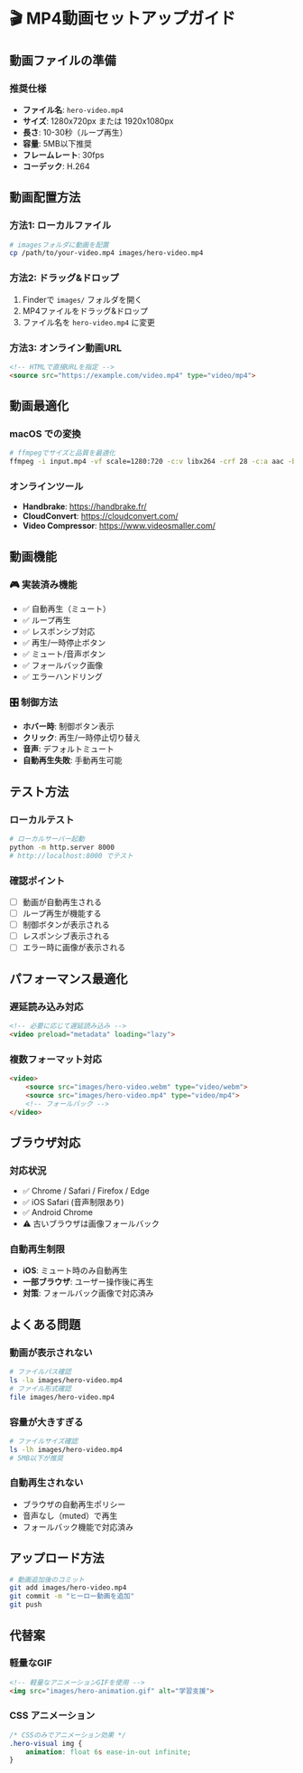 # 🎬 MP4動画セットアップガイド

## 動画ファイルの準備

### 推奨仕様
- **ファイル名**: `hero-video.mp4`
- **サイズ**: 1280x720px または 1920x1080px
- **長さ**: 10-30秒（ループ再生）
- **容量**: 5MB以下推奨
- **フレームレート**: 30fps
- **コーデック**: H.264

## 動画配置方法

### 方法1: ローカルファイル
```bash
# imagesフォルダに動画を配置
cp /path/to/your-video.mp4 images/hero-video.mp4
```

### 方法2: ドラッグ&ドロップ
1. Finderで `images/` フォルダを開く
2. MP4ファイルをドラッグ&ドロップ
3. ファイル名を `hero-video.mp4` に変更

### 方法3: オンライン動画URL
```html
<!-- HTMLで直接URLを指定 -->
<source src="https://example.com/video.mp4" type="video/mp4">
```

## 動画最適化

### macOS での変換
```bash
# ffmpegでサイズと品質を最適化
ffmpeg -i input.mp4 -vf scale=1280:720 -c:v libx264 -crf 28 -c:a aac -b:a 128k images/hero-video.mp4
```

### オンラインツール
- **Handbrake**: https://handbrake.fr/
- **CloudConvert**: https://cloudconvert.com/
- **Video Compressor**: https://www.videosmaller.com/

## 動画機能

### 🎮 実装済み機能
- ✅ 自動再生（ミュート）
- ✅ ループ再生
- ✅ レスポンシブ対応
- ✅ 再生/一時停止ボタン
- ✅ ミュート/音声ボタン
- ✅ フォールバック画像
- ✅ エラーハンドリング

### 🎛️ 制御方法
- **ホバー時**: 制御ボタン表示
- **クリック**: 再生/一時停止切り替え
- **音声**: デフォルトミュート
- **自動再生失敗**: 手動再生可能

## テスト方法

### ローカルテスト
```bash
# ローカルサーバー起動
python -m http.server 8000
# http://localhost:8000 でテスト
```

### 確認ポイント
- [ ] 動画が自動再生される
- [ ] ループ再生が機能する
- [ ] 制御ボタンが表示される
- [ ] レスポンシブ表示される
- [ ] エラー時に画像が表示される

## パフォーマンス最適化

### 遅延読み込み対応
```html
<!-- 必要に応じて遅延読み込み -->
<video preload="metadata" loading="lazy">
```

### 複数フォーマット対応
```html
<video>
    <source src="images/hero-video.webm" type="video/webm">
    <source src="images/hero-video.mp4" type="video/mp4">
    <!-- フォールバック -->
</video>
```

## ブラウザ対応

### 対応状況
- ✅ Chrome / Safari / Firefox / Edge
- ✅ iOS Safari (音声制限あり)
- ✅ Android Chrome
- ⚠️ 古いブラウザは画像フォールバック

### 自動再生制限
- **iOS**: ミュート時のみ自動再生
- **一部ブラウザ**: ユーザー操作後に再生
- **対策**: フォールバック画像で対応済み

## よくある問題

### 動画が表示されない
```bash
# ファイルパス確認
ls -la images/hero-video.mp4
# ファイル形式確認
file images/hero-video.mp4
```

### 容量が大きすぎる
```bash
# ファイルサイズ確認
ls -lh images/hero-video.mp4
# 5MB以下が推奨
```

### 自動再生されない
- ブラウザの自動再生ポリシー
- 音声なし（muted）で再生
- フォールバック機能で対応済み

## アップロード方法

```bash
# 動画追加後のコミット
git add images/hero-video.mp4
git commit -m "ヒーロー動画を追加"
git push
```

## 代替案

### 軽量なGIF
```html
<!-- 軽量なアニメーションGIFを使用 -->
<img src="images/hero-animation.gif" alt="学習支援">
```

### CSS アニメーション
```css
/* CSSのみでアニメーション効果 */
.hero-visual img {
    animation: float 6s ease-in-out infinite;
}
```